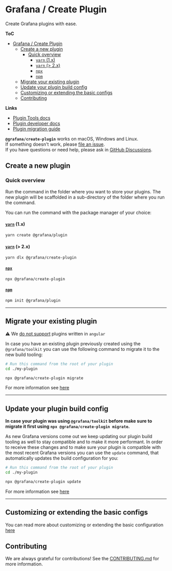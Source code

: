 # Grafana / Create Plugin

Create Grafana plugins with ease.

**ToC**

- [Grafana / Create Plugin](#grafana--create-plugin)
  - [Create a new plugin](#create-a-new-plugin)
    - [Quick overview](#quick-overview)
      - [`yarn` (1.x)](#yarn-1x)
      - [`yarn` (\> 2.x)](#yarn--2x)
      - [`npx`](#npx)
      - [`npm`](#npm)
  - [Migrate your existing plugin](#migrate-your-existing-plugin)
  - [Update your plugin build config](#update-your-plugin-build-config)
  - [Customizing or extending the basic configs](#customizing-or-extending-the-basic-configs)
  - [Contributing](#contributing)

**Links**

- [Plugin Tools docs](https://grafana.github.io/plugin-tools/)
- [Plugin developer docs](https://grafana.com/docs/grafana/latest/developers/plugins/)
- [Plugin migration guide](https://grafana.com/docs/grafana/latest/developers/plugins/migration-guide/)

**`@grafana/create-plugin`** works on macOS, Windows and Linux.<br />
If something doesn't work, please [file an issue](https://github.com/grafana/plugin-tools/issues/new).<br />
If you have questions or need help, please ask in [GitHub Discussions](https://github.com/grafana/plugin-tools/discussions).

## Create a new plugin

### Quick overview

Run the command in the folder where you want to store your plugins. The new plugin will be scaffolded in a sub-directory of the folder where you run the command.

You can run the command with the package manager of your choice:

#### [`yarn`](https://classic.yarnpkg.com/blog/2017/05/12/introducing-yarn/) (1.x)

```bash
yarn create @grafana/plugin
```

#### [`yarn`](https://yarnpkg.com/cli/dlx) (> 2.x)

```bash
yarn dlx @grafana/create-plugin
```

#### [`npx`](https://github.com/npm/npx)

```bash
npx @grafana/create-plugin
```

#### [`npm`](https://docs.npmjs.com/cli/v7/commands/npm-init)

```bash
npm init @grafana/plugin
```

---

## Migrate your existing plugin

:warning: We [do not support](https://grafana.com/docs/grafana/latest/developers/angular_deprecation/) plugins written in `angular`

In case you have an existing plugin previously created using the `@grafana/toolkit` you can use the
following command to migrate it to the new build tooling:

```bash
# Run this command from the root of your plugin
cd ./my-plugin

npx @grafana/create-plugin migrate
```

For more information see [here](https://grafana.github.io/plugin-tools/docs/migrating-from-toolkit)

---

## Update your plugin build config

**In case your plugin was using `@grafana/toolkit` before make sure to migrate it first using `npx @grafana/create-plugin migrate`.**

As new Grafana versions come out we keep updating our plugin build tooling as well to stay compatible and to make it more performant.
In order to receive these changes and to make sure your plugin is compatible with the most recent Grafana versions you can use the `update` command,
that automatically updates the build configuration for you:

```bash
# Run this command from the root of your plugin
cd ./my-plugin

npx @grafana/create-plugin update
```

For more information see [here](https://grafana.github.io/plugin-tools/docs/updating-to-new-releases)

---

## Customizing or extending the basic configs

You can read more about customizing or extending the basic configuration [here](https://grafana.github.io/plugin-tools/docs/advanced-configuration/)

## Contributing

We are always grateful for contributions! See the [CONTRIBUTING.md](../CONTRIBUTING.md) for more information.
